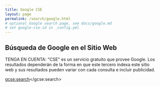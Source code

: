 ```yaml
---
title: Google CSE
layout: page
permalink: /search/google.html
# optional Google search page, see docs/google.md
# set google-cse-id in _config.yml
---
```


## Búsqueda de Google en el Sitio Web

<div class="alert alert-primary" role="alert">
  TENGA EN CUENTA: "CSE" es un servicio gratuito que provee Google. Los resultados dependerán de la forma en que este tercero indexa este sitio web y sus resultados pueden variar con cada consulta e incluir publicidad.
</div>

<script>
  (function() {
    var cx = '{{ site.google-cse-id }}';
    var gcse = document.createElement('script');
    gcse.type = 'text/javascript';
    gcse.async = true;
    gcse.src = 'https://cse.google.com/cse.js?cx=' + cx;
    var s = document.getElementsByTagName('script')[0];
    s.parentNode.insertBefore(gcse, s);
  })();
</script>
<gcse:search></gcse:search>
